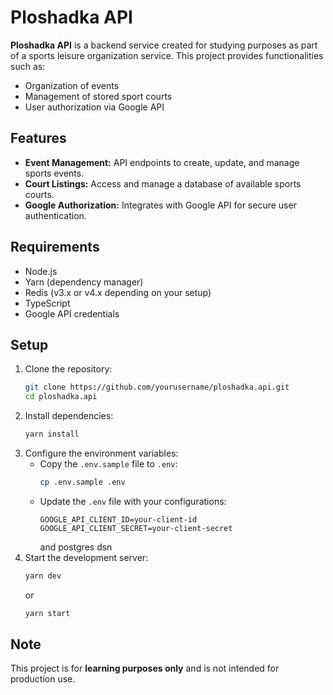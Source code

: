 # Ploshadka API

**Ploshadka API** is a backend service created for studying purposes as part of a sports leisure organization service. This project provides functionalities such as:

- Organization of events
- Management of stored sport courts
- User authorization via Google API

## Features

- **Event Management:** API endpoints to create, update, and manage sports events.
- **Court Listings:** Access and manage a database of available sports courts.
- **Google Authorization:** Integrates with Google API for secure user authentication.

## Requirements

- Node.js
- Yarn (dependency manager)
- Redis (v3.x or v4.x depending on your setup)
- TypeScript
- Google API credentials

## Setup

1. Clone the repository:
   ```bash
   git clone https://github.com/yourusername/ploshadka.api.git
   cd ploshadka.api
   ```
2. Install dependencies:
   ```bash
   yarn install
   ```
3. Configure the environment variables:
   - Copy the `.env.sample` file to `.env`:
     ```bash
     cp .env.sample .env
     ```
   - Update the `.env` file with your configurations:
     ```env
     GOOGLE_API_CLIENT_ID=your-client-id
     GOOGLE_API_CLIENT_SECRET=your-client-secret
     ```
     and postgres dsn
4. Start the development server:
   ```bash
   yarn dev
   ```
   or
   ```bash
   yarn start
   ```

## Note

This project is for **learning purposes only** and is not intended for production use.
